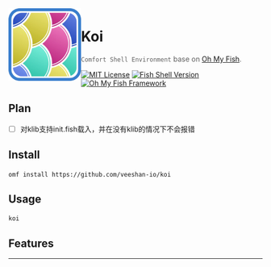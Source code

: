 <img src="./logo.webp" align="left" width="144px" height="144px"/>

# Koi

> `Comfort Shell Environment` base on [Oh My Fish][omf-link].

[![MIT License](https://img.shields.io/badge/license-MPL2.0-007EC7.svg?style=flat-square)](/LICENSE)
[![Fish Shell Version](https://img.shields.io/badge/fish-v3.0.2-007EC7.svg?style=flat-square)](https://fishshell.com)
[![Oh My Fish Framework](https://img.shields.io/badge/Oh%20My%20Fish-Framework-007EC7.svg?style=flat-square)](https://www.github.com/oh-my-fish/oh-my-fish)

## Plan

- [ ] 对klib支持init.fish载入，并在没有klib的情况下不会报错

## Install

```fish
omf install https://github.com/veeshan-io/koi
```

## Usage

```fish
koi
```

## Features

---

[author]:         https://github.com/veeshan-io
[contributors]:   https://github.com/veeshan-io/koi/graphs/contributors
[omf-link]:       https://www.github.com/oh-my-fish/oh-my-fish
